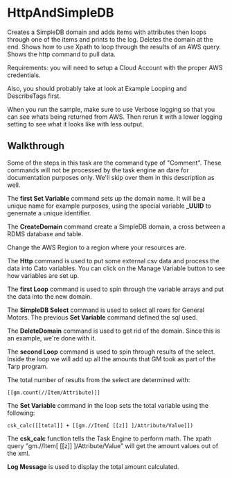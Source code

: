 HttpAndSimpleDB
=============

Creates a SimpleDB domain and adds items with attributes then loops through one of the items and prints to the log. Deletes the domain at the end. Shows how to use Xpath to loop through the results of an AWS query. Shows the http command to pull data.

Requirements: you will need to setup a Cloud Account with the proper AWS credentials.

Also, you should probably take at look at Example Looping and DescribeTags first.

When you run the sample, make sure to use Verbose logging so that you can see whats being returned from AWS. Then rerun it with a lower logging setting to see what it looks like with less output.

Walkthrough
-----------

Some of the steps in this task are the command type of "Comment". These commands will not be processed by the task engine an dare for documentation purposes only. 
We'll skip over them in this description as well. 

The **first Set Variable** command sets up the domain name. It will be a unique name for example purposes, using the special variable **_UUID** to genernate a unique identifier. 

The **CreateDomain** command create a SimpleDB domain, a cross between a RDMS database and table.

Change the AWS Region to a region where your resources are.

The **Http** command is used to put some external csv data and process the data into Cato variables. You can click on the Manage Variable button to see how variables are set up. 

The **first Loop** command is used to spin through the variable arrays and put the data into the new domain. 

The **SimpleDB Select** command is used to select all rows for General Motors. The previous **Set Variable** command defined the sql used.

The **DeleteDomain** command is used to get rid of the domain. Since this is an example, we're done with it. 

The **second Loop** command is used to spin through results of the select. Inside the loop we will add up all the amounts that GM took as part of the Tarp program.

The total number of results from the select are determined with:

    [[gm.count(//Item/Attribute)]]

The **Set Variable** command in the loop sets the total variable using the following:

    csk_calc([[total]] + [[gm.//Item[ [[z]] ]/Attribute/Value]])

The **csk_calc** function tells the Task Engine to perform math. The xpath query "gm.//Item[ [[z]] ]/Attribute/Value" will get the amount values out of the xml.

**Log Message** is used to display the total amount calculated. 
